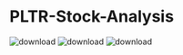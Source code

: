 # PLTR-Stock-Analysis
![download](https://github.com/user-attachments/assets/15df6d1c-3507-414a-afff-e2a0f9c590d4)
![download](https://github.com/user-attachments/assets/84d682f4-dc24-498e-9174-c0e87e797421)
![download](https://github.com/user-attachments/assets/886dfaf7-1a1a-457f-908c-a4b572956201)
